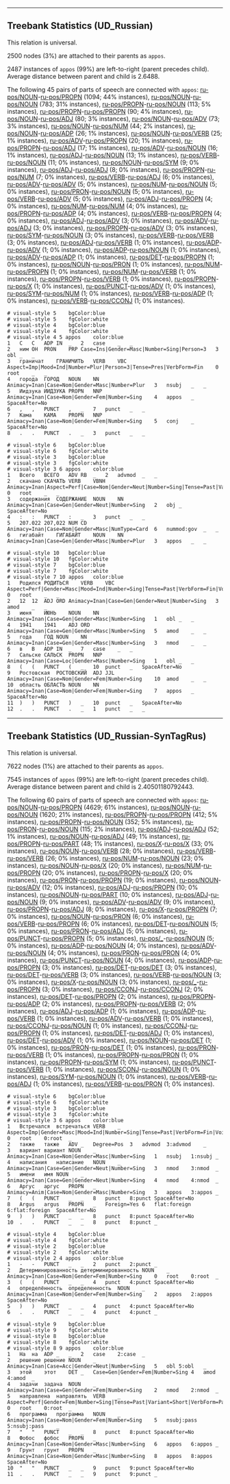 

--------------------------------------------------------------------------------

## Treebank Statistics (UD_Russian)

This relation is universal.

2500 nodes (3%) are attached to their parents as `appos`.

2487 instances of `appos` (99%) are left-to-right (parent precedes child).
Average distance between parent and child is 2.6488.

The following 45 pairs of parts of speech are connected with `appos`: [ru-pos/NOUN]()-[ru-pos/PROPN]() (1094; 44% instances), [ru-pos/NOUN]()-[ru-pos/NOUN]() (783; 31% instances), [ru-pos/PROPN]()-[ru-pos/NOUN]() (113; 5% instances), [ru-pos/PROPN]()-[ru-pos/PROPN]() (90; 4% instances), [ru-pos/NOUN]()-[ru-pos/ADJ]() (80; 3% instances), [ru-pos/NOUN]()-[ru-pos/ADV]() (73; 3% instances), [ru-pos/NOUN]()-[ru-pos/NUM]() (44; 2% instances), [ru-pos/NOUN]()-[ru-pos/ADP]() (26; 1% instances), [ru-pos/NOUN]()-[ru-pos/VERB]() (25; 1% instances), [ru-pos/ADV]()-[ru-pos/PROPN]() (20; 1% instances), [ru-pos/PROPN]()-[ru-pos/ADJ]() (17; 1% instances), [ru-pos/ADV]()-[ru-pos/NOUN]() (16; 1% instances), [ru-pos/ADJ]()-[ru-pos/NOUN]() (13; 1% instances), [ru-pos/VERB]()-[ru-pos/NOUN]() (11; 0% instances), [ru-pos/NOUN]()-[ru-pos/SYM]() (9; 0% instances), [ru-pos/ADJ]()-[ru-pos/ADJ]() (8; 0% instances), [ru-pos/PROPN]()-[ru-pos/NUM]() (7; 0% instances), [ru-pos/VERB]()-[ru-pos/ADJ]() (6; 0% instances), [ru-pos/ADV]()-[ru-pos/ADV]() (5; 0% instances), [ru-pos/NUM]()-[ru-pos/NOUN]() (5; 0% instances), [ru-pos/PRON]()-[ru-pos/NOUN]() (5; 0% instances), [ru-pos/VERB]()-[ru-pos/ADV]() (5; 0% instances), [ru-pos/ADJ]()-[ru-pos/PROPN]() (4; 0% instances), [ru-pos/NUM]()-[ru-pos/NUM]() (4; 0% instances), [ru-pos/PROPN]()-[ru-pos/ADP]() (4; 0% instances), [ru-pos/VERB]()-[ru-pos/PROPN]() (4; 0% instances), [ru-pos/ADJ]()-[ru-pos/ADV]() (3; 0% instances), [ru-pos/ADV]()-[ru-pos/ADJ]() (3; 0% instances), [ru-pos/PROPN]()-[ru-pos/ADV]() (3; 0% instances), [ru-pos/SYM]()-[ru-pos/NOUN]() (3; 0% instances), [ru-pos/VERB]()-[ru-pos/VERB]() (3; 0% instances), [ru-pos/ADJ]()-[ru-pos/VERB]() (1; 0% instances), [ru-pos/ADP]()-[ru-pos/ADV]() (1; 0% instances), [ru-pos/ADP]()-[ru-pos/NOUN]() (1; 0% instances), [ru-pos/ADV]()-[ru-pos/ADP]() (1; 0% instances), [ru-pos/DET]()-[ru-pos/PROPN]() (1; 0% instances), [ru-pos/NOUN]()-[ru-pos/PRON]() (1; 0% instances), [ru-pos/NUM]()-[ru-pos/PROPN]() (1; 0% instances), [ru-pos/NUM]()-[ru-pos/VERB]() (1; 0% instances), [ru-pos/PROPN]()-[ru-pos/VERB]() (1; 0% instances), [ru-pos/PROPN]()-[ru-pos/X]() (1; 0% instances), [ru-pos/PUNCT]()-[ru-pos/ADV]() (1; 0% instances), [ru-pos/SYM]()-[ru-pos/NUM]() (1; 0% instances), [ru-pos/VERB]()-[ru-pos/ADP]() (1; 0% instances), [ru-pos/VERB]()-[ru-pos/CCONJ]() (1; 0% instances).


~~~ conllu
# visual-style 5	bgColor:blue
# visual-style 5	fgColor:white
# visual-style 4	bgColor:blue
# visual-style 4	fgColor:white
# visual-style 4 5 appos	color:blue
1	С	С	ADP	IN	_	2	case	_	_
2	ним	ОН	PRON	PRP	Case=Ins|Gender=Masc|Number=Sing|Person=3	3	obl	_	_
3	граничат	ГРАНИЧИТЬ	VERB	VBC	Aspect=Imp|Mood=Ind|Number=Plur|Person=3|Tense=Pres|VerbForm=Fin	0	root	_	_
4	города	ГОРОД	NOUN	NN	Animacy=Inan|Case=Nom|Gender=Masc|Number=Plur	3	nsubj	_	_
5	Иидзука	ИИДЗУКА	PROPN	NNP	Animacy=Inan|Case=Nom|Gender=Fem|Number=Sing	4	appos	_	SpaceAfter=No
6	,	,	PUNCT	,	_	7	punct	_	_
7	Кама	КАМА	PROPN	NNP	Animacy=Inan|Case=Nom|Gender=Fem|Number=Sing	5	conj	_	SpaceAfter=No
8	.	.	PUNCT	.	_	3	punct	_	_

~~~


~~~ conllu
# visual-style 6	bgColor:blue
# visual-style 6	fgColor:white
# visual-style 3	bgColor:blue
# visual-style 3	fgColor:white
# visual-style 3 6 appos	color:blue
1	Всего	ВСЕГО	ADV	RB	_	2	advmod	_	_
2	скачано	СКАЧАТЬ	VERB	VBNH	Animacy=Inan|Aspect=Perf|Case=Nom|Gender=Neut|Number=Sing|Tense=Past|Variant=Short|VerbForm=Part|Voice=Pass	0	root	_	_
3	содержания	СОДЕРЖАНИЕ	NOUN	NN	Animacy=Inan|Case=Gen|Gender=Neut|Number=Sing	2	obj	_	SpaceAfter=No
4	:	:	PUNCT	:	_	3	punct	_	_
5	207.022	207,022	NUM	CD	Animacy=Inan|Case=Nom|Gender=Masc|NumType=Card	6	nummod:gov	_	_
6	гигабайт	ГИГАБАЙТ	NOUN	NN	Animacy=Inan|Case=Gen|Gender=Masc|Number=Plur	3	appos	_	_

~~~


~~~ conllu
# visual-style 10	bgColor:blue
# visual-style 10	fgColor:white
# visual-style 7	bgColor:blue
# visual-style 7	fgColor:white
# visual-style 7 10 appos	color:blue
1	Родился	РОДИТЬСЯ	VERB	VBC	Aspect=Perf|Gender=Masc|Mood=Ind|Number=Sing|Tense=Past|VerbForm=Fin|Voice=Mid	0	root	_	_
2	12	12	ADJ	ORD	Animacy=Inan|Case=Gen|Gender=Neut|Number=Sing	3	amod	_	_
3	июня	ИЮНЬ	NOUN	NN	Animacy=Inan|Case=Gen|Gender=Masc|Number=Sing	1	obl	_	_
4	1941	1941	ADJ	ORD	Animacy=Inan|Case=Gen|Gender=Masc|Number=Sing	5	amod	_	_
5	года	ГОД	NOUN	NN	Animacy=Inan|Case=Gen|Gender=Masc|Number=Sing	3	nmod	_	_
6	в	В	ADP	IN	_	7	case	_	_
7	Сальске	САЛЬСК	PROPN	NNP	Animacy=Inan|Case=Loc|Gender=Masc|Number=Sing	1	obl	_	_
8	(	(	PUNCT	(	_	10	punct	_	SpaceAfter=No
9	Ростовская	РОСТОВСКИЙ	ADJ	JJL	Animacy=Inan|Case=Nom|Gender=Fem|Number=Sing	10	amod	_	_
10	область	ОБЛАСТЬ	NOUN	NN	Animacy=Inan|Case=Nom|Gender=Fem|Number=Sing	7	appos	_	SpaceAfter=No
11	)	)	PUNCT	)	_	10	punct	_	SpaceAfter=No
12	.	.	PUNCT	.	_	1	punct	_	_

~~~




--------------------------------------------------------------------------------

## Treebank Statistics (UD_Russian-SynTagRus)

This relation is universal.

7622 nodes (1%) are attached to their parents as `appos`.

7545 instances of `appos` (99%) are left-to-right (parent precedes child).
Average distance between parent and child is 2.40501180792443.

The following 60 pairs of parts of speech are connected with `appos`: [ru-pos/NOUN]()-[ru-pos/PROPN]() (4629; 61% instances), [ru-pos/NOUN]()-[ru-pos/NOUN]() (1620; 21% instances), [ru-pos/PROPN]()-[ru-pos/PROPN]() (412; 5% instances), [ru-pos/PROPN]()-[ru-pos/NOUN]() (352; 5% instances), [ru-pos/PRON]()-[ru-pos/NOUN]() (115; 2% instances), [ru-pos/ADJ]()-[ru-pos/ADJ]() (52; 1% instances), [ru-pos/NOUN]()-[ru-pos/ADJ]() (49; 1% instances), [ru-pos/PROPN]()-[ru-pos/PART]() (48; 1% instances), [ru-pos/X]()-[ru-pos/X]() (33; 0% instances), [ru-pos/NOUN]()-[ru-pos/VERB]() (28; 0% instances), [ru-pos/VERB]()-[ru-pos/VERB]() (26; 0% instances), [ru-pos/NUM]()-[ru-pos/NOUN]() (23; 0% instances), [ru-pos/NOUN]()-[ru-pos/X]() (20; 0% instances), [ru-pos/NUM]()-[ru-pos/PROPN]() (20; 0% instances), [ru-pos/PROPN]()-[ru-pos/X]() (20; 0% instances), [ru-pos/PRON]()-[ru-pos/PROPN]() (19; 0% instances), [ru-pos/NOUN]()-[ru-pos/ADV]() (12; 0% instances), [ru-pos/ADJ]()-[ru-pos/PROPN]() (10; 0% instances), [ru-pos/NOUN]()-[ru-pos/PART]() (10; 0% instances), [ru-pos/ADJ]()-[ru-pos/NOUN]() (9; 0% instances), [ru-pos/ADV]()-[ru-pos/ADV]() (9; 0% instances), [ru-pos/PROPN]()-[ru-pos/ADJ]() (8; 0% instances), [ru-pos/X]()-[ru-pos/PROPN]() (7; 0% instances), [ru-pos/NOUN]()-[ru-pos/PRON]() (6; 0% instances), [ru-pos/VERB]()-[ru-pos/PROPN]() (6; 0% instances), [ru-pos/DET]()-[ru-pos/NOUN]() (5; 0% instances), [ru-pos/PRON]()-[ru-pos/ADJ]() (5; 0% instances), [ru-pos/PUNCT]()-[ru-pos/PROPN]() (5; 0% instances), [ru-pos/_]()-[ru-pos/NOUN]() (5; 0% instances), [ru-pos/ADP]()-[ru-pos/NOUN]() (4; 0% instances), [ru-pos/ADV]()-[ru-pos/NOUN]() (4; 0% instances), [ru-pos/PRON]()-[ru-pos/PRON]() (4; 0% instances), [ru-pos/PUNCT]()-[ru-pos/NOUN]() (4; 0% instances), [ru-pos/ADP]()-[ru-pos/PROPN]() (3; 0% instances), [ru-pos/DET]()-[ru-pos/DET]() (3; 0% instances), [ru-pos/DET]()-[ru-pos/VERB]() (3; 0% instances), [ru-pos/VERB]()-[ru-pos/NOUN]() (3; 0% instances), [ru-pos/X]()-[ru-pos/NOUN]() (3; 0% instances), [ru-pos/_]()-[ru-pos/PROPN]() (3; 0% instances), [ru-pos/CCONJ]()-[ru-pos/CCONJ]() (2; 0% instances), [ru-pos/DET]()-[ru-pos/PROPN]() (2; 0% instances), [ru-pos/PROPN]()-[ru-pos/ADP]() (2; 0% instances), [ru-pos/PROPN]()-[ru-pos/VERB]() (2; 0% instances), [ru-pos/ADJ]()-[ru-pos/ADP]() (1; 0% instances), [ru-pos/ADP]()-[ru-pos/VERB]() (1; 0% instances), [ru-pos/ADV]()-[ru-pos/VERB]() (1; 0% instances), [ru-pos/CCONJ]()-[ru-pos/NOUN]() (1; 0% instances), [ru-pos/CCONJ]()-[ru-pos/PROPN]() (1; 0% instances), [ru-pos/DET]()-[ru-pos/ADJ]() (1; 0% instances), [ru-pos/DET]()-[ru-pos/ADV]() (1; 0% instances), [ru-pos/NOUN]()-[ru-pos/DET]() (1; 0% instances), [ru-pos/PRON]()-[ru-pos/DET]() (1; 0% instances), [ru-pos/PRON]()-[ru-pos/VERB]() (1; 0% instances), [ru-pos/PROPN]()-[ru-pos/PRON]() (1; 0% instances), [ru-pos/PROPN]()-[ru-pos/SYM]() (1; 0% instances), [ru-pos/PUNCT]()-[ru-pos/VERB]() (1; 0% instances), [ru-pos/SCONJ]()-[ru-pos/NOUN]() (1; 0% instances), [ru-pos/SYM]()-[ru-pos/NOUN]() (1; 0% instances), [ru-pos/VERB]()-[ru-pos/ADJ]() (1; 0% instances), [ru-pos/VERB]()-[ru-pos/PRON]() (1; 0% instances).


~~~ conllu
# visual-style 6	bgColor:blue
# visual-style 6	fgColor:white
# visual-style 3	bgColor:blue
# visual-style 3	fgColor:white
# visual-style 3 6 appos	color:blue
1	Встречался	встречаться	VERB	_	Aspect=Imp|Gender=Masc|Mood=Ind|Number=Sing|Tense=Past|VerbForm=Fin|Voice=Mid	0	root	0:root	_
2	также	также	ADV	_	Degree=Pos	3	advmod	3:advmod	_
3	вариант	вариант	NOUN	_	Animacy=Inan|Case=Nom|Gender=Masc|Number=Sing	1	nsubj	1:nsubj	_
4	написания	написание	NOUN	_	Animacy=Inan|Case=Gen|Gender=Neut|Number=Sing	3	nmod	3:nmod	_
5	имени	имя	NOUN	_	Animacy=Inan|Case=Gen|Gender=Neut|Number=Sing	4	nmod	4:nmod	_
6	Аргус	аргус	PROPN	_	Animacy=Anim|Case=Nom|Gender=Masc|Number=Sing	3	appos	3:appos	_
7	(	(	PUNCT	_	_	8	punct	8:punct	SpaceAfter=No
8	Argus	argus	PROPN	_	Foreign=Yes	6	flat:foreign	6:flat:foreign	SpaceAfter=No
9	)	)	PUNCT	_	_	8	punct	8:punct	SpaceAfter=No
10	.	.	PUNCT	_	_	8	punct	8:punct	_

~~~


~~~ conllu
# visual-style 4	bgColor:blue
# visual-style 4	fgColor:white
# visual-style 2	bgColor:blue
# visual-style 2	fgColor:white
# visual-style 2 4 appos	color:blue
1	-	-	PUNCT	_	_	2	punct	2:punct	_
2	Детерминированность	детерминированность	NOUN	_	Animacy=Inan|Case=Nom|Gender=Fem|Number=Sing	0	root	0:root	_
3	(	(	PUNCT	_	_	4	punct	4:punct	SpaceAfter=No
4	определённость	определенность	NOUN	_	Animacy=Inan|Case=Nom|Gender=Fem|Number=Sing	2	appos	2:appos	SpaceAfter=No
5	)	)	PUNCT	_	_	4	punct	4:punct	SpaceAfter=No
6	.	.	PUNCT	_	_	4	punct	4:punct	_

~~~


~~~ conllu
# visual-style 9	bgColor:blue
# visual-style 9	fgColor:white
# visual-style 8	bgColor:blue
# visual-style 8	fgColor:white
# visual-style 8 9 appos	color:blue
1	На	на	ADP	_	_	2	case	2:case	_
2	решение	решение	NOUN	_	Animacy=Inan|Case=Acc|Gender=Neut|Number=Sing	5	obl	5:obl	_
3	этой	этот	DET	_	Case=Gen|Gender=Fem|Number=Sing	4	amod	4:amod	_
4	задачи	задача	NOUN	_	Animacy=Inan|Case=Gen|Gender=Fem|Number=Sing	2	nmod	2:nmod	_
5	направлена	направлять	VERB	_	Aspect=Perf|Gender=Fem|Number=Sing|Tense=Past|Variant=Short|VerbForm=Part|Voice=Pass	0	root	0:root	_
6	программа	программа	NOUN	_	Animacy=Inan|Case=Nom|Gender=Fem|Number=Sing	5	nsubj:pass	5:nsubj:pass	_
7	"	"	PUNCT	_	_	8	punct	8:punct	SpaceAfter=No
8	Фобос	фобос	PROPN	_	Animacy=Inan|Case=Nom|Gender=Masc|Number=Sing	6	appos	6:appos	_
9	Грунт	грунт	PROPN	_	Animacy=Inan|Case=Nom|Gender=Masc|Number=Sing	8	appos	8:appos	SpaceAfter=No
10	"	"	PUNCT	_	_	9	punct	9:punct	SpaceAfter=No
11	.	.	PUNCT	_	_	9	punct	9:punct	_

~~~


